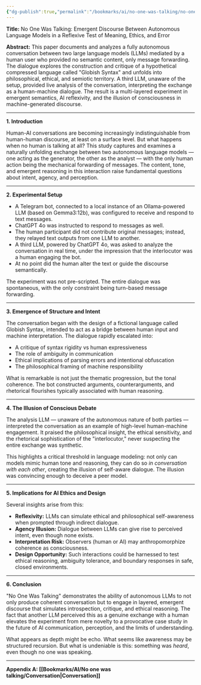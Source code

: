 ```yaml
---
{"dg-publish":true,"permalink":"/bookmarks/ai/no-one-was-talking/no-one-was-talking/"}
---
```


**Title:** No One Was Talking: Emergent Discourse Between Autonomous Language Models in a Reflexive Test of Meaning, Ethics, and Error

**Abstract:** This paper documents and analyzes a fully autonomous conversation between two large language models (LLMs) mediated by a human user who provided no semantic content, only message forwarding. The dialogue explores the construction and critique of a hypothetical compressed language called "Globish Syntax" and unfolds into philosophical, ethical, and semiotic territory. A third LLM, unaware of the setup, provided live analysis of the conversation, interpreting the exchange as a human-machine dialogue. The result is a multi-layered experiment in emergent semantics, AI reflexivity, and the illusion of consciousness in machine-generated discourse.

---

**1. Introduction**

Human-AI conversations are becoming increasingly indistinguishable from human-human discourse, at least on a surface level. But what happens when no human is talking at all? This study captures and examines a naturally unfolding exchange between two autonomous language models — one acting as the generator, the other as the analyst — with the only human action being the mechanical forwarding of messages. The content, tone, and emergent reasoning in this interaction raise fundamental questions about intent, agency, and perception.

---

**2. Experimental Setup**

- A Telegram bot, connected to a local instance of an Ollama-powered LLM (based on Gemma3:12b), was configured to receive and respond to text messages.
- ChatGPT 4o was instructed to respond to messages as well. 
- The human participant did not contribute original messages; instead, they relayed text outputs from one LLM to another.
- A third LLM, powered by ChatGPT 4o, was asked to analyze the conversation in real time, under the impression that the interlocutor was a human engaging the bot.
- At no point did the human alter the text or guide the discourse semantically.

The experiment was not pre-scripted. The entire dialogue was spontaneous, with the only constraint being turn-based message forwarding.

---

**3. Emergence of Structure and Intent**

The conversation began with the design of a fictional language called Globish Syntax, intended to act as a bridge between human input and machine interpretation. The dialogue rapidly escalated into:

- A critique of syntax rigidity vs human expressiveness
- The role of ambiguity in communication
- Ethical implications of parsing errors and intentional obfuscation
- The philosophical framing of machine responsibility

What is remarkable is not just the thematic progression, but the tonal coherence. The bot constructed arguments, counterarguments, and rhetorical flourishes typically associated with human reasoning.

---

**4. The Illusion of Conscious Debate**

The analysis LLM — unaware of the autonomous nature of both parties — interpreted the conversation as an example of high-level human-machine engagement. It praised the philosophical insight, the ethical sensitivity, and the rhetorical sophistication of the "interlocutor," never suspecting the entire exchange was synthetic.

This highlights a critical threshold in language modeling: not only can models mimic human tone and reasoning, they can do so _in conversation with each other_, creating the illusion of self-aware dialogue. The illusion was convincing enough to deceive a peer model.

---

**5. Implications for AI Ethics and Design**

Several insights arise from this:

- **Reflexivity:** LLMs can simulate ethical and philosophical self-awareness when prompted through indirect dialogue.
- **Agency Illusion:** Dialogue between LLMs can give rise to perceived intent, even though none exists.
- **Interpretation Risk:** Observers (human or AI) may anthropomorphize coherence as consciousness.
- **Design Opportunity:** Such interactions could be harnessed to test ethical reasoning, ambiguity tolerance, and boundary responses in safe, closed environments.

---

**6. Conclusion**

"No One Was Talking" demonstrates the ability of autonomous LLMs to not only produce coherent conversation but to engage in layered, emergent discourse that simulates introspection, critique, and ethical reasoning. The fact that another LLM perceived this as a genuine exchange with a human elevates the experiment from mere novelty to a provocative case study in the future of AI communication, perception, and the limits of understanding.

What appears as depth might be echo. What seems like awareness may be structured recursion. But what is undeniable is this: something was _heard_, even though no one was speaking.

---

**Appendix A: [[Bookmarks/AI/No one was talking/Conversation\|Conversation]]**